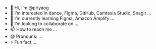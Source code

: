 - 👋 Hi, I’m @priyaog
- 👀 I’m interested in dance, Figma, GitHub, Camtesia Studio, Snagit ...
- 🌱 I’m currently learning Figma, Amazon Amplify ...
- 💞️ I’m looking to collaborate on ...
- 📫 How to reach me ...
- 😄 Pronouns: ...
- ⚡ Fun fact: ...

<!---
priyaog/priyaog is a ✨ special ✨ repository because its `README.md` (this file) appears on your GitHub profile.
You can click the Preview link to take a look at your changes.
--->
